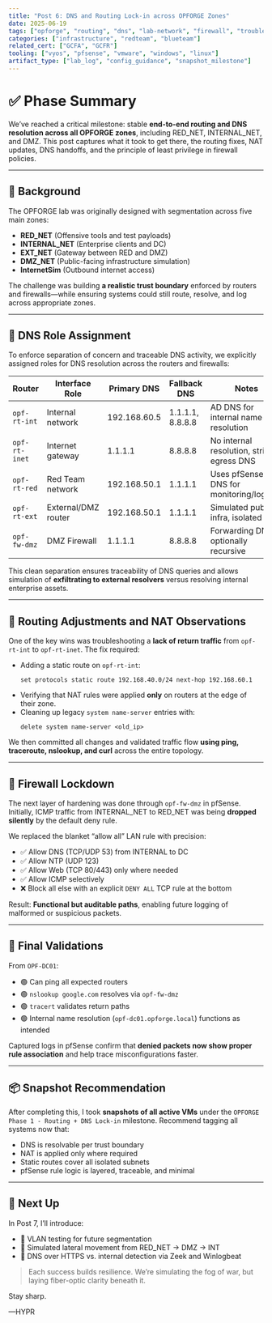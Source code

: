 ```yaml
---
title: "Post 6: DNS and Routing Lock-in across OPFORGE Zones"
date: 2025-06-19
tags: ["opforge", "routing", "dns", "lab-network", "firewall", "troubleshooting"]
categories: ["infrastructure", "redteam", "blueteam"]
related_cert: ["GCFA", "GCFR"]
tooling: ["vyos", "pfsense", "vmware", "windows", "linux"]
artifact_type: ["lab_log", "config_guidance", "snapshot_milestone"]
---
```


# ✅ Phase Summary

We’ve reached a critical milestone: stable **end-to-end routing and DNS resolution across all OPFORGE zones**, including RED_NET, INTERNAL_NET, and DMZ. This post captures what it took to get there, the routing fixes, NAT updates, DNS handoffs, and the principle of least privilege in firewall policies.

---

## 🧠 Background

The OPFORGE lab was originally designed with segmentation across five main zones:

- **RED_NET** (Offensive tools and test payloads)
- **INTERNAL_NET** (Enterprise clients and DC)
- **EXT_NET** (Gateway between RED and DMZ)
- **DMZ_NET** (Public-facing infrastructure simulation)
- **InternetSim** (Outbound internet access)

The challenge was building **a realistic trust boundary** enforced by routers and firewalls—while ensuring systems could still route, resolve, and log across appropriate zones.

---

## 🔧 DNS Role Assignment

To enforce separation of concern and traceable DNS activity, we explicitly assigned roles for DNS resolution across the routers and firewalls:

| Router        | Interface Role         | Primary DNS    | Fallback DNS           | Notes                                           |
|---------------|------------------------|----------------|------------------------|-------------------------------------------------|
| `opf-rt-int`  | Internal network       | 192.168.60.5   | 1.1.1.1, 8.8.8.8       | AD DNS for internal name resolution             |
| `opf-rt-inet` | Internet gateway       | 1.1.1.1        | 8.8.8.8                | No internal resolution, strict egress DNS       |
| `opf-rt-red`  | Red Team network       | 192.168.50.1   | 1.1.1.1                | Uses pfSense DNS for monitoring/logging         |
| `opf-rt-ext`  | External/DMZ router    | 192.168.50.1   | 1.1.1.1                | Simulated public infra, isolated                |
| `opf-fw-dmz`  | DMZ Firewall           | 1.1.1.1        | 8.8.8.8                | Forwarding DNS, optionally recursive            |

This clean separation ensures traceability of DNS queries and allows simulation of **exfiltrating to external resolvers** versus resolving internal enterprise assets.

---

## 🔀 Routing Adjustments and NAT Observations

One of the key wins was troubleshooting a **lack of return traffic** from `opf-rt-int` to `opf-rt-inet`. The fix required:

- Adding a static route on `opf-rt-int`:  
  ```vyos
  set protocols static route 192.168.40.0/24 next-hop 192.168.60.1
  ```
- Verifying that NAT rules were applied **only** on routers at the edge of their zone.
- Cleaning up legacy `system name-server` entries with:  
  ```vyos
  delete system name-server <old_ip>
  ```

We then committed all changes and validated traffic flow **using ping, traceroute, nslookup, and curl** across the entire topology.

---

## 🔐 Firewall Lockdown

The next layer of hardening was done through `opf-fw-dmz` in pfSense. Initially, ICMP traffic from INTERNAL_NET to RED_NET was being **dropped silently** by the default deny rule.

We replaced the blanket “allow all” LAN rule with precision:

- ✅ Allow DNS (TCP/UDP 53) from INTERNAL to DC
- ✅ Allow NTP (UDP 123)
- ✅ Allow Web (TCP 80/443) only where needed
- ✅ Allow ICMP selectively
- ❌ Block all else with an explicit `DENY ALL` TCP rule at the bottom

Result: **Functional but auditable paths**, enabling future logging of malformed or suspicious packets.

---

## 🧪 Final Validations

From `OPF-DC01`:
- 🟢 Can ping all expected routers
- 🟢 `nslookup google.com` resolves via `opf-fw-dmz`
- 🟢 `tracert` validates return paths
- 🟢 Internal name resolution (`opf-dc01.opforge.local`) functions as intended

Captured logs in pfSense confirm that **denied packets now show proper rule association** and help trace misconfigurations faster.

---

## 📦 Snapshot Recommendation

After completing this, I took **snapshots of all active VMs** under the `OPFORGE Phase 1 - Routing + DNS Lock-in` milestone. Recommend tagging all systems now that:

- DNS is resolvable per trust boundary
- NAT is applied only where required
- Static routes cover all isolated subnets
- pfSense rule logic is layered, traceable, and minimal

---

## 📁 Next Up

In Post 7, I’ll introduce:
- 🧱 VLAN testing for future segmentation
- 🧪 Simulated lateral movement from RED_NET → DMZ → INT
- 🧠 DNS over HTTPS vs. internal detection via Zeek and Winlogbeat

> Each success builds resilience. We’re simulating the fog of war, but laying fiber-optic clarity beneath it.

Stay sharp.

—HYPR
